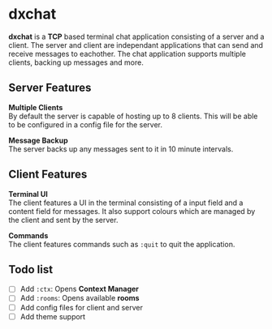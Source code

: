 # dxchat
**dxchat** is a **TCP** based terminal chat application consisting of a server and a client.
The server and client are independant applications that can send and receive messages to eachother.
The chat application supports multiple clients, backing up messages and more.

## Server Features

**Multiple Clients**<br>
By default the server is capable of hosting up to 8 clients.
This will be able to be configured in a config file for the server.

**Message Backup**<br>
The server backs up any messages sent to it in 10 minute intervals.

## Client Features

**Terminal UI**<br>
The client features a UI in the terminal consisting of a input field and a content field for messages. It also support colours which are managed by the client and sent by the server.

**Commands**<br>
The client features commands such as `:quit` to quit the application.

## Todo list

- [ ] Add `:ctx`: Opens **Context Manager**
- [ ] Add `:rooms`: Opens available **rooms**
- [ ] Add config files for client and server
- [ ] Add theme support